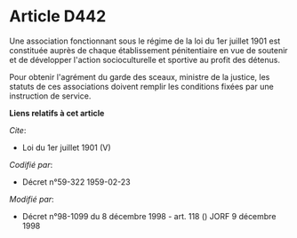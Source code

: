 # Article D442

Une association fonctionnant sous le régime de la loi du 1er juillet 1901 est constituée auprès de chaque établissement
pénitentiaire en vue de soutenir et de développer l'action socioculturelle et sportive au profit des détenus. 

Pour obtenir l'agrément du garde des sceaux, ministre de la justice, les statuts de ces associations doivent remplir les
conditions fixées par une instruction de service.

**Liens relatifs à cet article**

_Cite_:

  - Loi du 1er juillet 1901 (V)

_Codifié par_:

  - Décret n°59-322 1959-02-23

_Modifié par_:

  - Décret n°98-1099 du 8 décembre 1998 - art. 118 () JORF 9 décembre 1998

